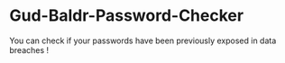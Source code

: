 # Gud-Baldr-Password-Checker
You can check if your passwords have been previously exposed in data breaches !
